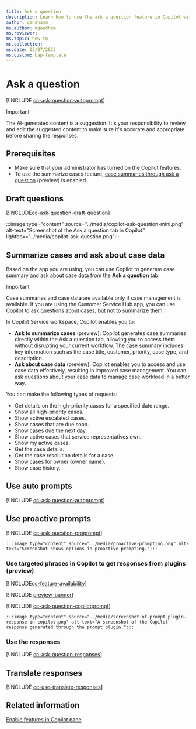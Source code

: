 ```yaml
---
title: Ask a question
description: Learn how to use the ask a question feature in Copilot within Customer Service customer service representative apps to enhance efficiency.
author: gandhamm
ms.author: mgandham
ms.reviewer: 
ms.topic: how-to
ms.collection:
ms.date: 03/07/2025
ms.custom: bap-template 
---
```


# Ask a question 


[!INCLUDE [cc-ask-question-autoprompt](../includes/cc-ask-question-intro.md)]

> [!IMPORTANT]
> The AI-generated content is a suggestion. It's your responsibility to review and edit the suggested content to make sure it's accurate and appropriate before sharing the responses.

## Prerequisites

- Make sure that your administrator has turned on the Copilot features.
- To use the summarize cases feature, [case summaries through ask a question](/dynamics365/customer-service/administer/enable-ask-summarize-cases) (preview) is enabled.


## Draft questions

[!INCLUDE[cc-ask-question-draft-question](../../shared/cc-ask-question-draft-question.md)]

  :::image type="content" source="../media/copilot-ask-question-mini.png" alt-text="Screenshot of the Ask a question tab in Copilot." lightbox="../media/copilot-ask-question.png":::

## Summarize cases and ask about case data

Based on the app you are using, you can use Copilot to generate case summary and ask about case data from the **Ask a question** tab.

> [!IMPORTANT]
> Case summaries and case data are available only if case management is available. If you are using the Customer Service Hub app, you can use Copilot to ask questions about cases, but not to summarize them.

 In Copilot Service workspace, Copilot enables you to:

- **Ask to summarize cases** (preview): Copilot generates case summaries directly within the Ask a question tab, allowing you to access them without disrupting your current workflow. The case summary includes key information such as the case title, customer, priority, case type, and description.
- **Ask about case data** (preview): Copilot enables you to access and use case data effectively, resulting in improved case management. You can ask questions about your case data to manage case workload in a better way.

You can make the following types of requests:

- Get details on the high-priority cases for a specified date range.
- Show all high-priority cases.
- Show active escalated cases.
- Show cases that are due soon.
- Show cases due the next day.
- Show active cases that service representatives own.
- Show my active cases.
- Get the case details.
- Get the case resolution details for a case.
- Show cases for owner {owner name}.
- Show case history.

## Use auto prompts

[!INCLUDE [cc-ask-question-autoprompt](../includes/cc-ask-question-autoprompt.md)]

## Use proactive prompts

[!INCLUDE [cc-ask-question-proprompt](../includes/cc-ask-question-proprompt.md)]

    :::image type="content" source="../media/proactive-prompting.png" alt-text="Screenshot shows options in proactive prompting.":::

### Use targeted phrases in Copilot to get responses from plugins (preview)

[!INCLUDE[cc-feature-availability](../includes/cc-feature-availability.md)]

[!INCLUDE [preview-banner](~/../shared-content/shared/preview-includes/preview-note-d365.md)]

[!INCLUDE [cc-ask-question-copilotprompt](../includes/cc-ask-question-copilotprompt.md)]


    :::image type="content" source="../media/screenshot-of-prompt-plugin-response-in-copilot.png" alt-text="A screenshot of the Copilot response generated through the prompt plugin.":::

### Use the responses

[!INCLUDE [cc-ask-question-responses](../includes/cc-ask-question-responses.md)]

## Translate responses

[!INCLUDE [cc-use-translate-responses](../includes/cc-use-translate-responses.md)]

## Related information

[Enable features in Copilot pane](../administer/copilot-enable-help-pane.md)

